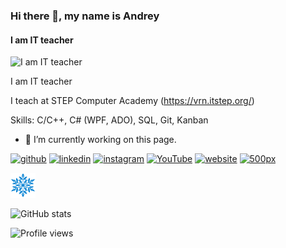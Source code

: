 ### Hi there 👋, my name is Andrey
#### I am IT teacher
![I am IT teacher](https://arturssmirnovs.github.io/github-profile-readme-generator/images/banner.png)

I am IT teacher

I teach at STEP Computer Academy (https://vrn.itstep.org/)

Skills: C/C++, C# (WPF, ADO), SQL, Git, Kanban

- 🔭 I’m currently working on this page. 


[<img src='https://cdn.jsdelivr.net/npm/simple-icons@3.0.1/icons/github.svg' alt='github' height='40'>](https://github.com/anst-foto)  [<img src='https://cdn.jsdelivr.net/npm/simple-icons@3.0.1/icons/linkedin.svg' alt='linkedin' height='40'>](https://www.linkedin.com/in/starinin-andrey/)  [<img src='https://cdn.jsdelivr.net/npm/simple-icons@3.0.1/icons/instagram.svg' alt='instagram' height='40'>](https://www.instagram.com/anstfoto/)  [<img src='https://cdn.jsdelivr.net/npm/simple-icons@3.0.1/icons/youtube.svg' alt='YouTube' height='40'>](https://www.youtube.com/channel/UC1NBQ7IKptpWo-YLLJkXZlQ)  [<img src='https://cdn.jsdelivr.net/npm/simple-icons@3.0.1/icons/icloud.svg' alt='website' height='40'>](http://anst-foto.ru)  [<img src='https://cdn.jsdelivr.net/npm/simple-icons@3.0.1/icons/500px.svg' alt='500px' height='40'>](https://500px.com/p/andreystarinin)  

<a href='https://archiveprogram.github.com/'><img src='https://raw.githubusercontent.com/acervenky/animated-github-badges/master/assets/acbadge.gif' width='40' height='40'></a> 

![GitHub stats](https://github-readme-stats.vercel.app/api?username=anst-foto&show_icons=true)  

![Profile views](https://gpvc.arturio.dev/anst-foto)  
